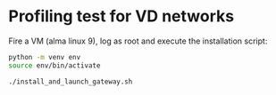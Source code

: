 # Profiling test for VD networks

Fire a VM (alma linux 9), log as root and execute the installation script:

```bash
python -m venv env
source env/bin/activate

./install_and_launch_gateway.sh
```
